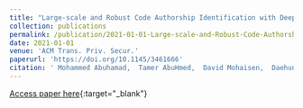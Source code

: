 ```yaml
---
title: "Large-scale and Robust Code Authorship Identification with Deep Feature Learning"
collection: publications
permalink: /publication/2021-01-01-Large-scale-and-Robust-Code-Authorship-Identification-with-Deep-Feature-Learning
date: 2021-01-01
venue: 'ACM Trans. Priv. Secur.'
paperurl: 'https://doi.org/10.1145/3461666'
citation: ' Mohammed Abuhamad,  Tamer AbuHmed,  David Mohaisen,  Daehun Nyang, &quot;Large-scale and Robust Code Authorship Identification with Deep Feature Learning.&quot; ACM Trans. Priv. Secur., 2021.'
---
```

[Access paper here](https://doi.org/10.1145/3461666){:target="_blank"}
